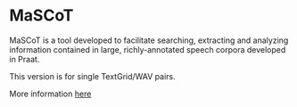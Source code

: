 # MaSCoT
MaSCoT is a tool developed to facilitate searching, extracting and analyzing information contained in large, richly-annotated speech corpora developed in Praat. 

This version is for single TextGrid/WAV pairs.

More information [here](http://sadowsky.cl/praat.html#scripts)
